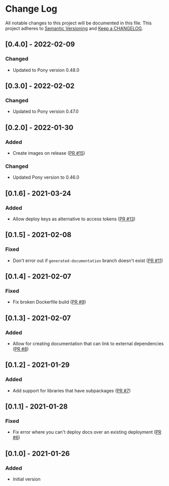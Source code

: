 # Change Log

All notable changes to this project will be documented in this file. This project adheres to [Semantic Versioning](http://semver.org/) and [Keep a CHANGELOG](http://keepachangelog.com/).

## [0.4.0] - 2022-02-09

### Changed

- Updated to Pony version 0.48.0

## [0.3.0] - 2022-02-02

### Changed

- Updated to Pony version 0.47.0

## [0.2.0] - 2022-01-30

### Added

- Create images on release ([PR #15](https://github.com/ponylang/library-documentation-action/pull/15))

### Changed

- Updated Pony version to 0.46.0

## [0.1.6] - 2021-03-24

### Added

- Allow deploy keys as alternative to access tokens ([PR #13](https://github.com/ponylang/library-documentation-action/pull/13))

## [0.1.5] - 2021-02-08

### Fixed

- Don't error out if `generated-documentation` branch doesn't exist ([PR #11](https://github.com/ponylang/library-documentation-action/pull/11))

## [0.1.4] - 2021-02-07

### Fixed

- Fix broken Dockerfile build ([PR #9](https://github.com/ponylang/library-documentation-action/pull/9))

## [0.1.3] - 2021-02-07

### Added

- Allow for creating documentation that can link to external dependencies ([PR #8](https://github.com/ponylang/library-documentation-action/pull/8))

## [0.1.2] - 2021-01-29

### Added

- Add support for libraries that have subpackages ([PR #7](https://github.com/ponylang/library-documentation-action/pull/7))

## [0.1.1] - 2021-01-28

### Fixed

- Fix error where you can't deploy docs over an existing deployment ([PR #6](https://github.com/ponylang/library-documentation-action/pull/6))

## [0.1.0] - 2021-01-26

### Added

- Initial version

